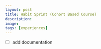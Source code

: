 ```yaml
---
layout: post
title: Habit Sprint (Cohort Based Course)
description: 
image:
tags: [experiences]
---
```


- [ ] add documentation